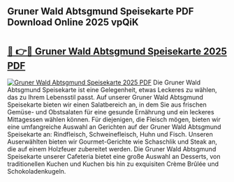 ## Gruner Wald Abtsgmund Speisekarte PDF Download Online 2025 vpQiK

# <h2><a href="http://gc5tj4x.nevu.top/?p=Gruner+Wald+Abtsgmund+Speisekarte">🔗 👉🔴 Gruner Wald Abtsgmund Speisekarte 2025 PDF</a></h2>

[![Gruner Wald Abtsgmund Speisekarte 2025 PDF](https://i.imgur.com/dBaPXMq.png)](http://gc5tj4x.nevu.top/?p=Gruner+Wald+Abtsgmund+Speisekarte)
Die Gruner Wald Abtsgmund Speisekarte ist eine Gelegenheit, etwas Leckeres zu wählen, das zu Ihrem Lebensstil passt. Auf unserer Gruner Wald Abtsgmund Speisekarte bieten wir einen Salatbereich an, in dem Sie aus frischen Gemüse- und Obstsalaten für eine gesunde Ernährung und ein leckeres Mittagessen wählen können. Für diejenigen, die Fleisch mögen, bieten wir eine umfangreiche Auswahl an Gerichten auf der Gruner Wald Abtsgmund Speisekarte an: Rindfleisch, Schweinefleisch, Huhn und Fisch. Unseren Auserwählten bieten wir Gourmet-Gerichte wie Schaschlik und Steak an, die auf einem Holzfeuer zubereitet werden. Die Gruner Wald Abtsgmund Speisekarte unserer Cafeteria bietet eine große Auswahl an Desserts, von traditionellen Kuchen und Kuchen bis hin zu exquisiten Crème Brûlée und Schokoladenkugeln.
